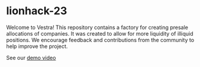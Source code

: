 # lionhack-23

Welcome to Vestra! This repository contains a factory for creating presale allocations of companies. It was created to allow for more liquidity of illiquid positions. We encourage feedback and contributions from the community to help improve the project.

See our [demo video](https://www.loom.com/share/1e82bdf4e0a14c8a9fafadc2ae1f3f6b)